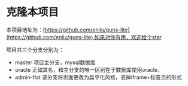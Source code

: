 # 克隆本项目

本项目地址为：[https://github.com/enilu/guns-lite](https://github.com/enilu/guns-lite),如果对你有用，欢迎给个star

项目共三个分支分别为：
- master 项目主分支，mysql数据库
- oracle 正如其名，和主分支的唯一区别在于数据库使用oracle，
- admin-flat 该分支将页面更改为扁平化风格，去掉iframe+标签页的形式
